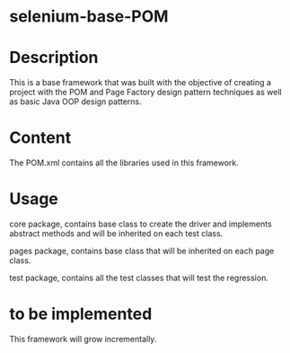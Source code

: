 # selenium-base-POM
# Description

This is a base framework that was built with the objective of creating a project with the POM and Page Factory design pattern techniques as well as basic Java OOP design patterns.

# Content

The POM.xml contains all the libraries used in this framework.

# Usage

core package, contains base class to create the driver and implements abstract methods and will be inherited on each test class.

pages package, contains base class that will be inherited on each page class.

test package, contains all the test classes that will test the regression.

# to be implemented

This framework will grow incrementally.




